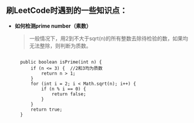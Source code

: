## 刷LeetCode时遇到的一些知识点：

* <strong>如何检测prime number（素数）</strong>
	
	> 一般情况下，用2到不大于sqrt(n)的所有整数去除待检验的数，如果均无法整除，则判断为质数。
	<pre><code>
	public boolean isPrime(int n) {
		if (n <= 3) {  //2和3均为质数
			return n > 1;
		}
		for (int i = 2; i < Math.sqrt(n); i++) {
			if (n % i == 0) {
				return false;
			}
		}
		return true;
	}
	</code></pre>